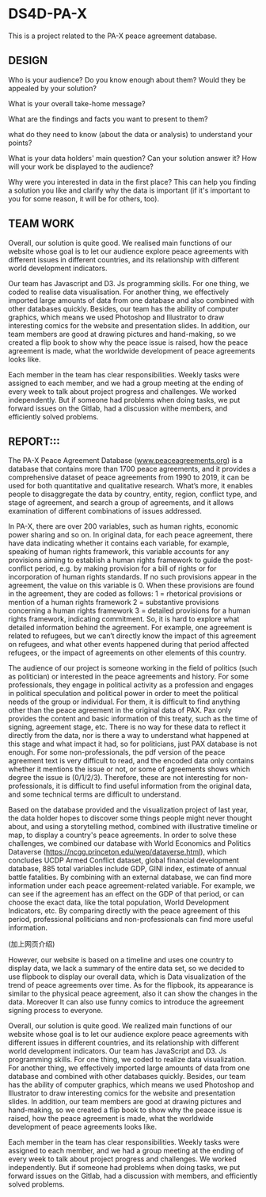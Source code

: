 # DS4D-PA-X
This is a project related to the PA-X peace agreement database.

## DESIGN
Who is your audience? Do you know enough about them? Would they be appealed by your solution?

What is your overall take-home message?

What are the findings and facts you want to present to them?

what do they need to know (about the data or analysis) to understand your points?

What is your data holders' main question? Can your solution answer it?
How will your work be displayed to the audience?

Why were you interested in data in the first place? This can help you finding a solution you like and clarify why the data is important (if it's important to you for some reason, it will be for others, too).

## TEAM WORK
Overall, our solution is quite good. We realised main functions of our website whose goal is to let our audience explore peace agreements with different issues in different countries, and its relationship with different world development indicators. 

Our team has Javascript and D3. Js programming skills. For one thing, we coded to realise data visualisation. For another thing, we effectively imported large amounts of data from one database and also combined with other databases quickly.  Besides, our team has the ability of computer graphics, which means we used Photoshop and Illustrator to draw interesting comics for the website and presentation slides. In addition, our team members are good at drawing pictures and hand-making, so we created a flip book to show why the peace issue is raised, how the peace agreement is made, what the worldwide development of peace agreements looks like.

Each member in the team has clear responsibilities. Weekly tasks were assigned to each member, and we had a group meeting at the ending of every week to talk about project progress and challenges. We worked independently. But if someone had problems when doing tasks, we put forward issues on the Gitlab, had a discussion withe members, and efficiently solved problems.


## REPORT:::
The PA-X Peace Agreement Database (www.peaceagreements.org) is a database that contains more than 1700 peace agreements, and it provides a comprehensive dataset of peace agreements from 1990 to 2019, it can be used for both quantitative and qualitative research. What’s more, it enables people to disaggregate the data by country, entity, region, conflict type, and stage of agreement, and search a group of agreements, and it allows examination of different combinations of issues addressed. 

In PA-X, there are over 200 variables, such as human rights, economic power sharing and so on. In original data, for each peace agreement, there have data indicating whether it contains each variable, for example, speaking of human rights framework, this variable accounts for any provisions aiming to establish a human rights framework to guide the post-conflict period, e.g. by making provision for a bill of rights or for incorporation of human rights standards. If no such provisions appear in the agreement, the value on this variable is 0. When these provisions are found in the agreement, they are coded as follows:
1 = rhetorical provisions or mention of a human rights framework
2 = substantive provisions concerning a human rights framework
3 = detailed provisions for a human rights framework, indicating commitment.
So, it is hard to explore what detailed information behind the agreement. For example, one agreement is related to refugees, but we can’t directly know the impact of this agreement on refugees, and what other events happened during that period affected refugees, or the impact of agreements on other elements of this country. 

The audience of our project is someone working in the field of politics (such as politician) or interested in the peace agreements and history. For some professionals, they engage in political activity as a profession and engages in political speculation and political power in order to meet the political needs of the group or individual. For them, it is difficult to find anything other than the peace agreement in the original data of PAX. Pax only provides the content and basic information of this treaty, such as the time of signing, agreement stage, etc. There is no way for these data to reflect it directly from the data, nor is there a way to understand what happened at this stage and what impact it had, so for politicians, just PAX database is not enough. For some non-professionals, the pdf version of the peace agreement text is very difficult to read, and the encoded data only contains whether it mentions the issue or not, or some of agreements shows which degree the issue is (0/1/2/3). Therefore, these are not interesting for non-professionals, it is difficult to find useful information from the original data, and some technical terms are difficult to understand. 

Based on the database provided and the visualization project of last year, the data holder hopes to discover some things people might never thought about, and using a storytelling method, combined with illustrative timeline or map, to display a country's peace agreements.
In order to solve these challenges, we combined our database with World Economics and Politics Dataverse (https://ncgg.princeton.edu/wep/dataverse.html), which concludes UCDP Armed Conflict dataset, global financial development database, 885 total variables include GDP, GINI index, estimate of annual battle fatalities. By combining with an external database, we can find more information under each peace agreement-related variable. For example, we can see if the agreement has an effect on the GDP of that period, or can choose the exact data, like the total population, World Development Indicators, etc. By comparing directly with the peace agreement of this period, professional politicians and non-professionals can find more useful information.

(加上网页介绍)

However, our website is based on a timeline and uses one country to display data, we lack a summary of the entire data set, so we decided to use flipbook to display our overall data, which is Data visualization of the trend of peace agreements over time. As for the flipbook, its appearance is similar to the physical peace agreement, also it can show the changes in the data. Moreover It can also use funny comics to introduce the agreement signing process to everyone.

Overall, our solution is quite good. We realized main functions of our website whose goal is to let our audience explore peace agreements with different issues in different countries, and its relationship with different world development indicators. Our team has JavaScript and D3. Js programming skills. For one thing, we coded to realize data visualization. For another thing, we effectively imported large amounts of data from one database and combined with other databases quickly.  Besides, our team has the ability of computer graphics, which means we used Photoshop and Illustrator to draw interesting comics for the website and presentation slides. In addition, our team members are good at drawing pictures and hand-making, so we created a flip book to show why the peace issue is raised, how the peace agreement is made, what the worldwide development of peace agreements looks like.

Each member in the team has clear responsibilities. Weekly tasks were assigned to each member, and we had a group meeting at the ending of every week to talk about project progress and challenges. We worked independently. But if someone had problems when doing tasks, we put forward issues on the Gitlab, had a discussion with members, and efficiently solved problems.
